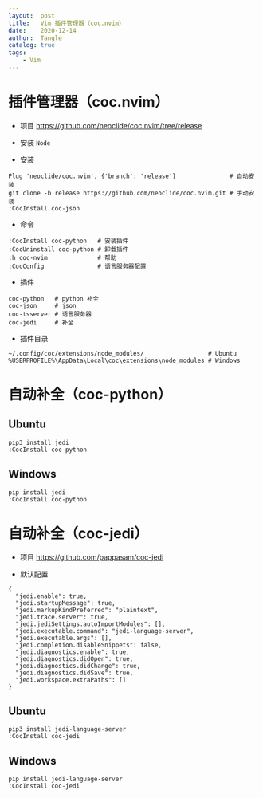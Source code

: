 ```yaml
---
layout:  post
title:   Vim 插件管理器（coc.nvim）
date:    2020-12-14
author:  Tangle
catalog: true
tags:
    - Vim
---
```


# 插件管理器（coc.nvim）

- 项目 <https://github.com/neoclide/coc.nvim/tree/release>

- 安装 `Node`

- 安装

```
Plug 'neoclide/coc.nvim', {'branch': 'release'}               # 自动安装
git clone -b release https://github.com/neoclide/coc.nvim.git # 手动安装
:CocInstall coc-json
```

- 命令

```
:CocInstall coc-python   # 安装插件
:CocUninstall coc-python # 卸载插件
:h coc-nvim              # 帮助
:CocConfig               # 语言服务器配置
```

- 插件

```
coc-python   # python 补全
coc-json     # json
coc-tsserver # 语言服务器
coc-jedi     # 补全
```

- 插件目录

```
~/.config/coc/extensions/node_modules/                  # Ubuntu
%USERPROFILE%\AppData\Local\coc\extensions\node_modules # Windows
```

# 自动补全（coc-python）

## Ubuntu

```
pip3 install jedi
:CocInstall coc-python
```

## Windows

```
pip install jedi
:CocInstall coc-python
```

# 自动补全（coc-jedi）

- 项目 <https://github.com/pappasam/coc-jedi>

- 默认配置

```
{
  "jedi.enable": true,
  "jedi.startupMessage": true,
  "jedi.markupKindPreferred": "plaintext",
  "jedi.trace.server": true,
  "jedi.jediSettings.autoImportModules": [],
  "jedi.executable.command": "jedi-language-server",
  "jedi.executable.args": [],
  "jedi.completion.disableSnippets": false,
  "jedi.diagnostics.enable": true,
  "jedi.diagnostics.didOpen": true,
  "jedi.diagnostics.didChange": true,
  "jedi.diagnostics.didSave": true,
  "jedi.workspace.extraPaths": []
}
```

## Ubuntu

```
pip3 install jedi-language-server
:CocInstall coc-jedi
```

## Windows

```
pip install jedi-language-server
:CocInstall coc-jedi
```
